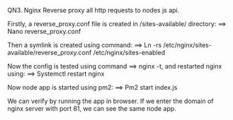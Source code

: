 QN3. Nginx Reverse proxy all http requests to nodes js api.

Firstly, a reverse_proxy.conf file is created in /sites-available/ directory:
==> Nano reverse_proxy.conf


Then a symlink is created using command:
==> Ln -rs /etc/nginx/sites-available/reverse_proxy.conf /etc/nginx/sites-enabled

Now the config is tested using command ==> nginx -t, and restarted nginx using:
==> Systemctl restart nginx

Now node app is started using pm2:
==> Pm2 start index.js


We can verify by running the app in browser.
If we enter the domain of nginx server with port 81, we can see the same node app.
